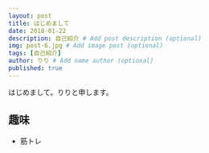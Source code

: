```yaml
---
layout: post
title: はじめまして
date: 2018-01-22
description: 自己紹介 # Add post description (optional)
img: post-6.jpg # Add image post (optional)
tags: [自己紹介]
author: りり # Add name author (optional)
published: true
---
```

はじめまして。りりと申します。

## 趣味
- 筋トレ
